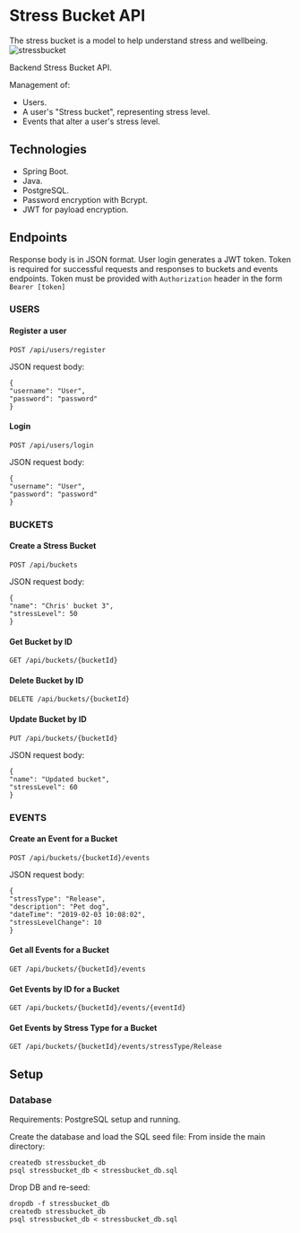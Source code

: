 # Stress Bucket API
The stress bucket is a model to help understand stress and wellbeing.
![stressbucket](https://user-images.githubusercontent.com/105917288/224075978-72a45f54-88f3-4738-a6b2-408dc20a43e5.jpeg)



Backend Stress Bucket API.

Management of:
- Users.
- A user's "Stress bucket", representing stress level.
- Events that alter a user's stress level.

## Technologies

- Spring Boot.
- Java.
- PostgreSQL.
- Password encryption with Bcrypt.
- JWT for payload encryption.


## Endpoints
Response body is in JSON format.
User login generates a JWT token.
Token is required for successful requests and responses to buckets and events endpoints.
Token must be provided with `Authorization` header in the form `Bearer [token]`

### USERS
#### Register a user    
`POST /api/users/register`

JSON request body:    
```
{
"username": "User",
"password": "password"
}
```

#### Login    
`POST /api/users/login`

JSON request body:
```
{
"username": "User",
"password": "password"
}
```

### BUCKETS
#### Create a Stress Bucket     
`POST /api/buckets`    

JSON request body:    
```
{
"name": "Chris' bucket 3",
"stressLevel": 50
}
```

#### Get Bucket by ID    
`GET /api/buckets/{bucketId}`    

#### Delete Bucket by ID    
`DELETE /api/buckets/{bucketId}`    

#### Update Bucket by ID    
`PUT /api/buckets/{bucketId}`  

JSON request body:    
```
{
"name": "Updated bucket",
"stressLevel": 60
}
```    

### EVENTS    
#### Create an Event for a Bucket    
`POST /api/buckets/{bucketId}/events`  

JSON request body:    
```
{
"stressType": "Release",
"description": "Pet dog",
"dateTime": "2019-02-03 10:08:02",
"stressLevelChange": 10
}
```

#### Get all Events for a Bucket    
`GET /api/buckets/{bucketId}/events`    

#### Get Events by ID for a Bucket    
`GET /api/buckets/{bucketId}/events/{eventId}`    

#### Get Events by Stress Type for a Bucket      
`GET /api/buckets/{bucketId}/events/stressType/Release`    


## Setup

### Database
Requirements: PostgreSQL setup and running.

Create the database and load the SQL seed file:
From inside the main directory:
```
createdb stressbucket_db
psql stressbucket_db < stressbucket_db.sql
```

Drop DB and re-seed:
```
dropdb -f stressbucket_db
createdb stressbucket_db
psql stressbucket_db < stressbucket_db.sql
```
